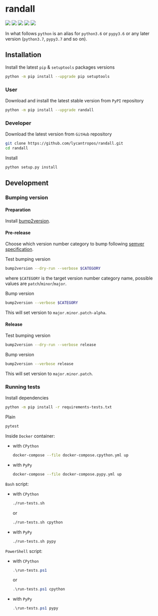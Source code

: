 randall
=======

[![](https://dev.azure.com//randall/_apis/build/status/lycantropos.randall?branchName=master)](https://dev.azure.com//randall/_build/latest?branchName=master "Azure Pipelines")
[![](https://codecov.io/gh/lycantropos/randall/branch/master/graph/badge.svg)](https://codecov.io/gh/lycantropos/randall "Codecov")
[![](https://img.shields.io/github/license/lycantropos/randall.svg)](https://github.com/lycantropos/randall/blob/master/LICENSE "License")
[![](https://badge.fury.io/py/randall.svg)](https://badge.fury.io/py/randall "PyPI")
[![](https://img.shields.io/crates/v/randall.svg)](https://crates.io/crates/randall "crates.io")

In what follows `python` is an alias for `python3.6` or `pypy3.6`
or any later version (`python3.7`, `pypy3.7` and so on).

Installation
------------

Install the latest `pip` & `setuptools` packages versions
```bash
python -m pip install --upgrade pip setuptools
```

### User

Download and install the latest stable version from `PyPI` repository
```bash
python -m pip install --upgrade randall
```

### Developer

Download the latest version from `GitHub` repository
```bash
git clone https://github.com/lycantropos/randall.git
cd randall
```

Install
```bash
python setup.py install
```

Development
-----------

### Bumping version

#### Preparation

Install
[bump2version](https://github.com/c4urself/bump2version#installation).

#### Pre-release

Choose which version number category to bump following [semver
specification](http://semver.org/).

Test bumping version
```bash
bump2version --dry-run --verbose $CATEGORY
```

where `$CATEGORY` is the target version number category name, possible
values are `patch`/`minor`/`major`.

Bump version
```bash
bump2version --verbose $CATEGORY
```

This will set version to `major.minor.patch-alpha`. 

#### Release

Test bumping version
```bash
bump2version --dry-run --verbose release
```

Bump version
```bash
bump2version --verbose release
```

This will set version to `major.minor.patch`.

### Running tests

Install dependencies
```bash
python -m pip install -r requirements-tests.txt
```

Plain
```bash
pytest
```

Inside `Docker` container:
- with `CPython`
  ```bash
  docker-compose --file docker-compose.cpython.yml up
  ```
- with `PyPy`
  ```bash
  docker-compose --file docker-compose.pypy.yml up
  ```

`Bash` script:
- with `CPython`
  ```bash
  ./run-tests.sh
  ```
  or
  ```bash
  ./run-tests.sh cpython
  ```

- with `PyPy`
  ```bash
  ./run-tests.sh pypy
  ```

`PowerShell` script:
- with `CPython`
  ```powershell
  .\run-tests.ps1
  ```
  or
  ```powershell
  .\run-tests.ps1 cpython
  ```
- with `PyPy`
  ```powershell
  .\run-tests.ps1 pypy
  ```
